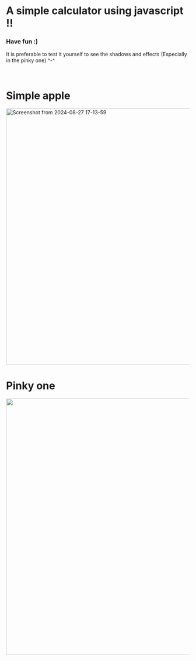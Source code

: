 <h1>A simple calculator using javascript !!</h1>
<h3>Have fun :)</h3>
<p>It is preferable to test it yourself to see the shadows and effects (Especially in the pinky one) ^-^</p>
<br>
<h1>Simple apple</h1>
<img width="700" alt="Screenshot from 2024-08-27 17-13-59" src="https://github.com/user-attachments/assets/c4ed11ed-231a-42cc-884c-e08e386e6cf1">

<h1>Pinky one</h1>
<img width="700" src="https://github.com/user-attachments/assets/ac5d42f3-cdd7-470e-bbb3-26f25155a685">
